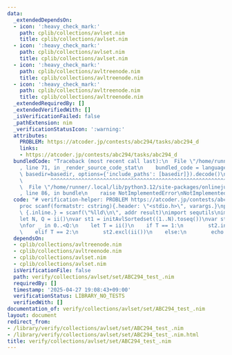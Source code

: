```yaml
---
data:
  _extendedDependsOn:
  - icon: ':heavy_check_mark:'
    path: cplib/collections/avlset.nim
    title: cplib/collections/avlset.nim
  - icon: ':heavy_check_mark:'
    path: cplib/collections/avlset.nim
    title: cplib/collections/avlset.nim
  - icon: ':heavy_check_mark:'
    path: cplib/collections/avltreenode.nim
    title: cplib/collections/avltreenode.nim
  - icon: ':heavy_check_mark:'
    path: cplib/collections/avltreenode.nim
    title: cplib/collections/avltreenode.nim
  _extendedRequiredBy: []
  _extendedVerifiedWith: []
  _isVerificationFailed: false
  _pathExtension: nim
  _verificationStatusIcon: ':warning:'
  attributes:
    PROBLEM: https://atcoder.jp/contests/abc294/tasks/abc294_d
    links:
    - https://atcoder.jp/contests/abc294/tasks/abc294_d
  bundledCode: "Traceback (most recent call last):\n  File \"/home/runner/.local/lib/python3.12/site-packages/onlinejudge_verify/documentation/build.py\"\
    , line 71, in _render_source_code_stat\n    bundled_code = language.bundle(stat.path,\
    \ basedir=basedir, options={'include_paths': [basedir]}).decode()\n          \
    \         ^^^^^^^^^^^^^^^^^^^^^^^^^^^^^^^^^^^^^^^^^^^^^^^^^^^^^^^^^^^^^^^^^^^^^^^^^^^^^^^^^\n\
    \  File \"/home/runner/.local/lib/python3.12/site-packages/onlinejudge_verify/languages/nim.py\"\
    , line 86, in bundle\n    raise NotImplementedError\nNotImplementedError\n"
  code: "# verification-helper: PROBLEM https://atcoder.jp/contests/abc294/tasks/abc294_d\n\
    proc scanf(formatstr: cstring){.header: \"<stdio.h>\", varargs.}\nproc ii(): int\
    \ {.inline.} = scanf(\"%lld\\n\", addr result)\nimport sequtils\nimport cplib/collections/avlset\n\
    let N, Q = ii()\nvar st1 = initAvlSortedset((1..N).toseq())\nvar st2 = initAvlSortedset[int]()\n\
    \nfor _ in 0..<Q:\n    let T = ii()\n    if T == 1:\n        st2.incl(st1.pop(0))\n\
    \    elif T == 2:\n        st2.excl(ii())\n    else:\n        echo st2[0]\n"
  dependsOn:
  - cplib/collections/avltreenode.nim
  - cplib/collections/avltreenode.nim
  - cplib/collections/avlset.nim
  - cplib/collections/avlset.nim
  isVerificationFile: false
  path: verify/collections/avlset/set/ABC294_test_.nim
  requiredBy: []
  timestamp: '2025-04-27 19:08:43+09:00'
  verificationStatus: LIBRARY_NO_TESTS
  verifiedWith: []
documentation_of: verify/collections/avlset/set/ABC294_test_.nim
layout: document
redirect_from:
- /library/verify/collections/avlset/set/ABC294_test_.nim
- /library/verify/collections/avlset/set/ABC294_test_.nim.html
title: verify/collections/avlset/set/ABC294_test_.nim
---
```

